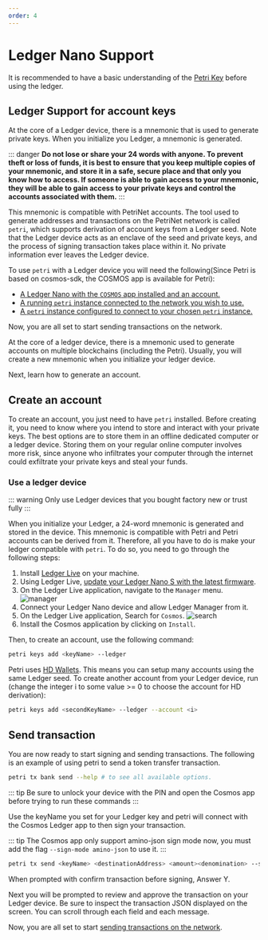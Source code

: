 ```yaml
---
order: 4
---
```


# Ledger Nano Support

It is recommended to have a basic understanding of the [Petri Key](../concepts/key.md) before using the ledger.

## Ledger Support for account keys

At the core of a Ledger device, there is a mnemonic that is used to generate private keys. When you initialize you Ledger, a mnemonic is generated.

::: danger
**Do not lose or share your 24 words with anyone. To prevent theft or loss of funds, it is best to ensure that you keep multiple copies of your mnemonic, and store it in a safe, secure place and that only you know how to access. If someone is able to gain access to your mnemonic, they will be able to gain access to your private keys and control the accounts associated with them.**
:::

This mnemonic is compatible with PetriNet accounts. The tool used to generate addresses and transactions on the PetriNet network is called `petri`, which supports derivation of account keys from a Ledger seed. Note that the Ledger device acts as an enclave of the seed and private keys, and the process of signing transaction takes place within it. No private information ever leaves the Ledger device.

To use `petri` with a Ledger device you will need the following(Since Petri is based on cosmos-sdk, the COSMOS app is available for Petri):

- [A Ledger Nano with the `COSMOS` app installed and an account.](#using-a-ledger-device)
- [A running `petri` instance connected to the network you wish to use.](../get-started/mainnet.md)
- [A `petri` instance configured to connect to your chosen `petri` instance.](../cli-client/intro.md)

Now, you are all set to start sending transactions on the network.

At the core of a ledger device, there is a mnemonic used to generate accounts on multiple blockchains (including the Petri). Usually, you will create a new mnemonic when you initialize your ledger device.

Next, learn how to generate an account.

## Create an account

To create an account, you just need to have `petri` installed. Before creating it, you need to know where you intend to store and interact with your private keys. The best options are to store them in an offline dedicated computer or a ledger device. Storing them on your regular online computer involves more risk, since anyone who infiltrates your computer through the internet could exfiltrate your private keys and steal your funds.

### Use a ledger device

::: warning
Only use Ledger devices that you bought factory new or trust fully
:::

When you initialize your Ledger, a 24-word mnemonic is generated and stored in the device. This mnemonic is compatible with Petri and Petri accounts can be derived from it. Therefore, all you have to do is make your ledger compatible with `petri`. To do so, you need to go through the following steps:

1. Install [Ledger Live](https://www.ledger.com/pages/ledger-live) on your machine.
2. Using Ledger Live, [update your Ledger Nano S with the latest firmware](https://support.ledger.com/hc/en-us/articles/360002731113-Update-device-firmware).
3. On the Ledger Live application, navigate to the `Manager` menu.
    ![manager](../pics/ledger-manager.png)
4. Connect your Ledger Nano device and allow Ledger Manager from it.
5. On the Ledger Live application, Search for `Cosmos`.
    ![search](../pics/ledger-search.png)
6. Install the Cosmos application by clicking on `Install`.

Then, to create an account, use the following command:

```bash
petri keys add <keyName> --ledger
```

Petri uses [HD Wallets](../concepts/key.md). This means you can setup many accounts using the same Ledger seed. To create another account from your Ledger device, run (change the integer i to some value >= 0 to choose the account for HD derivation):

```bash
petri keys add <secondKeyName> --ledger --account <i>
```

## Send transaction

You are now ready to start signing and sending transactions. The following is an example of using petri to send a token transfer transaction.

```bash
petri tx bank send --help # to see all available options.
```

::: tip
Be sure to unlock your device with the PIN and open the Cosmos app before trying to run these commands
:::

Use the keyName you set for your Ledger key and petri will connect with the Cosmos Ledger app to then sign your transaction.

::: tip
The Cosmos app only support amino-json sign mode now, you must add the flag `--sign-mode amino-json` to use it.
:::

```bash
petri tx send <keyName> <destinationAddress> <amount><denomination> --sign-mode amino-json
```

When prompted with confirm transaction before signing, Answer Y.

Next you will be prompted to review and approve the transaction on your Ledger device. Be sure to inspect the transaction JSON displayed on the screen. You can scroll through each field and each message.

Now, you are all set to start [sending transactions on the network](../cli-client/tx.md).
